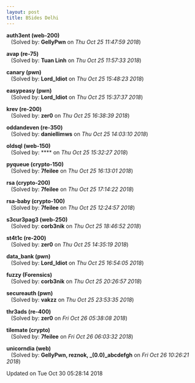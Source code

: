 ```yaml
---
layout: post
title: BSides Delhi
---
```


<!--break-->

**auth3ent (web-200)**  
&nbsp;&nbsp;&nbsp;(Solved by: **GellyPwn** on _Thu Oct 25 11:47:59 2018_)  
  
**avap (re-75)**  
&nbsp;&nbsp;&nbsp;(Solved by: **Tuan Linh** on _Thu Oct 25 11:57:33 2018_)  
  
**canary (pwn)**  
&nbsp;&nbsp;&nbsp;(Solved by: **Lord_Idiot** on _Thu Oct 25 15:48:23 2018_)  
  
**easypeasy (pwn)**  
&nbsp;&nbsp;&nbsp;(Solved by: **Lord_Idiot** on _Thu Oct 25 15:37:37 2018_)  
  
**krev (re-200)**  
&nbsp;&nbsp;&nbsp;(Solved by: **zer0** on _Thu Oct 25 16:38:39 2018_)  
  
**oddandeven (re-350)**  
&nbsp;&nbsp;&nbsp;(Solved by: **daniellimws** on _Thu Oct 25 14:03:10 2018_)  
  
**oldsql (web-150)**  
&nbsp;&nbsp;&nbsp;(Solved by: **** on _Thu Oct 25 15:32:27 2018_)  
  
**pyqueue (crypto-150)**  
&nbsp;&nbsp;&nbsp;(Solved by: **7feilee** on _Thu Oct 25 16:13:01 2018_)  
  
**rsa (crypto-200)**  
&nbsp;&nbsp;&nbsp;(Solved by: **7feilee** on _Thu Oct 25 17:14:22 2018_)  
  
**rsa-baby (crypto-100)**  
&nbsp;&nbsp;&nbsp;(Solved by: **7feilee** on _Thu Oct 25 12:24:57 2018_)  
  
**s3cur3pag3 (web-250)**  
&nbsp;&nbsp;&nbsp;(Solved by: **corb3nik** on _Thu Oct 25 18:46:52 2018_)  
  
**st4t1c (re-200)**  
&nbsp;&nbsp;&nbsp;(Solved by: **zer0** on _Thu Oct 25 14:35:19 2018_)  
  
**data_bank (pwn)**  
&nbsp;&nbsp;&nbsp;(Solved by: **Lord_Idiot** on _Thu Oct 25 16:54:05 2018_)  
  
**fuzzy (Forensics)**  
&nbsp;&nbsp;&nbsp;(Solved by: **corb3nik** on _Thu Oct 25 20:26:57 2018_)  
  
**secureauth (pwn)**  
&nbsp;&nbsp;&nbsp;(Solved by: **vakzz** on _Thu Oct 25 23:53:35 2018_)  
  
**thr3ads (re-400)**  
&nbsp;&nbsp;&nbsp;(Solved by: **zer0** on _Fri Oct 26 05:38:08 2018_)  
  
**tilemate (crypto)**  
&nbsp;&nbsp;&nbsp;(Solved by: **7feilee** on _Fri Oct 26 06:03:32 2018_)  
  
**unicorndia (web)**  
&nbsp;&nbsp;&nbsp;(Solved by: **GellyPwn, reznok, _(0.0)_abcdefgh** on _Fri Oct 26 10:26:21 2018_)  
  


Updated on Tue Oct 30 05:28:14 2018
